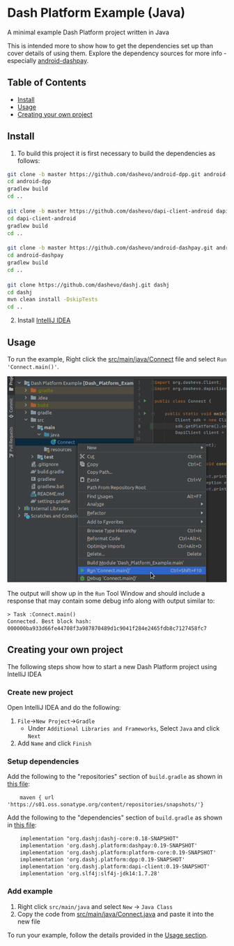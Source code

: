 # Dash Platform Example (Java)

A minimal example Dash Platform project written in Java

This is intended more to show how to get the dependencies set up than cover
details of using them. Explore the dependency sources for more info - 
especially [android-dashpay](https://github.com/dashevo/android-dashpay).

## Table of Contents

- [Install](#install)
- [Usage](#usage)
- [Creating your own project](#creating-your-own-project)

## Install

1. To build this project it is first necessary to build the dependencies as follows:

```bash
git clone -b master https://github.com/dashevo/android-dpp.git android-dpp
cd android-dpp
gradlew build
cd ..

git clone -b master https://github.com/dashevo/dapi-client-android dapi-client-android
cd dapi-client-android
gradlew build
cd ..

git clone -b master https://github.com/dashevo/android-dashpay.git android-dashpay
cd android-dashpay
gradlew build
cd ..

git clone https://github.com/dashevo/dashj.git dashj
cd dashj
mvn clean install -DskipTests
cd ..
```

2. Install [IntelliJ IDEA](https://www.jetbrains.com/idea/)

## Usage 

To run the example, Right click the [src/main/java/Connect](./src/main/java/Connect.java)
file and select `Run 'Connect.main()'`. 

![Run example](./run.png)

The output will show up in the `Run` Tool Window
and should include a response that may contain some debug info along with output similar to:

```text
> Task :Connect.main()
Connected. Best block hash: 000000ba933d66fe44708f3a987870489d1c9041f284e2465fdb8c7127458fc7
```

## Creating your own project

The following steps show how to start a new Dash Platform project using IntelliJ IDEA

### Create new project

Open IntelliJ IDEA and do the following:

1. `File`->`New Project`->`Gradle`
    - Under `Additional Libraries and Frameworks`, Select `Java` and click `Next`
1. Add `Name` and click `Finish`

### Setup dependencies

Add the following to the "repositories" section of `build.gradle` as shown in [this file](./build.gradle#L10):

```text
    maven { url 'https://s01.oss.sonatype.org/content/repositories/snapshots/'}
```

Add the following to the "dependencies" section of `build.gradle` as shown in [this file](./build.gradle#L17-L22):

```text
    implementation "org.dashj:dashj-core:0.18-SNAPSHOT"
    implementation 'org.dashj.platform:dashpay:0.19-SNAPSHOT'
    implementation 'org.dashj.platform:platform-core:0.19-SNAPSHOT'
    implementation 'org.dashj.platform:dpp:0.19-SNAPSHOT'
    implementation 'org.dashj.platform:dapi-client:0.19-SNAPSHOT'
    implementation 'org.slf4j:slf4j-jdk14:1.7.28'
```

### Add example

1. Right click `src/main/java` and select `New` -> `Java Class`
2. Copy the code from [src/main/java/Connect.java](./src/main/java/Connect.java) and paste it into the new file

To run your example, follow the details provided in the [Usage section](#usage).

